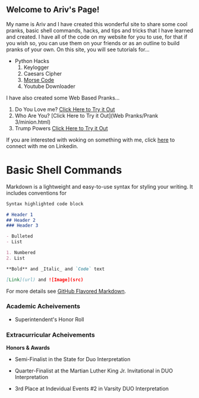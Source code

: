 ## Welcome to Ariv's Page!

My name is Ariv and I have created this wonderful site to share some cool pranks, basic shell commands, hacks, and tips and tricks that I have learned and created. I have all of the code on my website for you to use, for that if you wish so, you can use them on your friends or as an outline to build pranks of your own.
On this site, you will see tutorials for...
- Python Hacks
  1. Keylogger
  2. Caesars Cipher
  3. [Morse Code](shell.md)
  4. Youtube Downloader

I have also created some Web Based Pranks...
  1. Do You Love me? [Click Here to Try it Out](https://doesyouloveme.netlify.com)
  2. Who Are You? [Click Here to Try it Out](Web Pranks/Prank 3/minion.html)
  3. Trump Powers [Click Here to Try it Out](https://trumppowers.netlify.com/index.html)

If you are interested with woking on something with me, click [here](https://www.linkedin.com/in/ariv-gupta-1b250b163/) to connect with me on Linkedin.

# Basic Shell Commands

Markdown is a lightweight and easy-to-use syntax for styling your writing. It includes conventions for

```markdown
Syntax highlighted code block

# Header 1
## Header 2
### Header 3

- Bulleted
- List

1. Numbered
2. List

**Bold** and _Italic_ and `Code` text

[Link](url) and ![Image](src)
```

For more details see [GitHub Flavored Markdown](https://guides.github.com/features/mastering-markdown/).

### Academic Acheivements

- Superintendent's Honor Roll

### Extracurricular Acheivements


**Honors & Awards**

 - Semi-Finalist in the State for Duo Interpretation

- Quarter-Finalist at the Martian Luther King Jr. Invitational in DUO Interpretation

- 3rd Place at Indevidual Events #2 in Varsity DUO Interpretation
